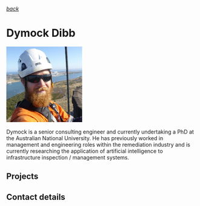 *[back](../README.md)*
# Dymock Dibb
<img src="../attachments/dymock.jpg" width="200" height="200" />

Dymock is a senior consulting engineer and currently undertaking a PhD at the Australian National University. He has previously worked in management and engineering roles within the remediation industry and is currently researching the application of artificial intelligence to infrastructure inspection / management systems.

## Projects

## Contact details
